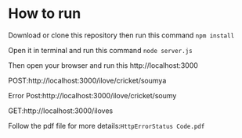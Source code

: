 # How to run 
Download or clone this repository then run this command `npm install`

Open it in terminal and run this command `node server.js`

Then open your browser and run this 
http://localhost:3000

POST:http://localhost:3000/ilove/cricket/soumya

Error Post:http://localhost:3000/ilove/cricket/soumy

GET:http://localhost:3000/iloves


Follow the pdf file for more details:`HttpErrorStatus Code.pdf`
